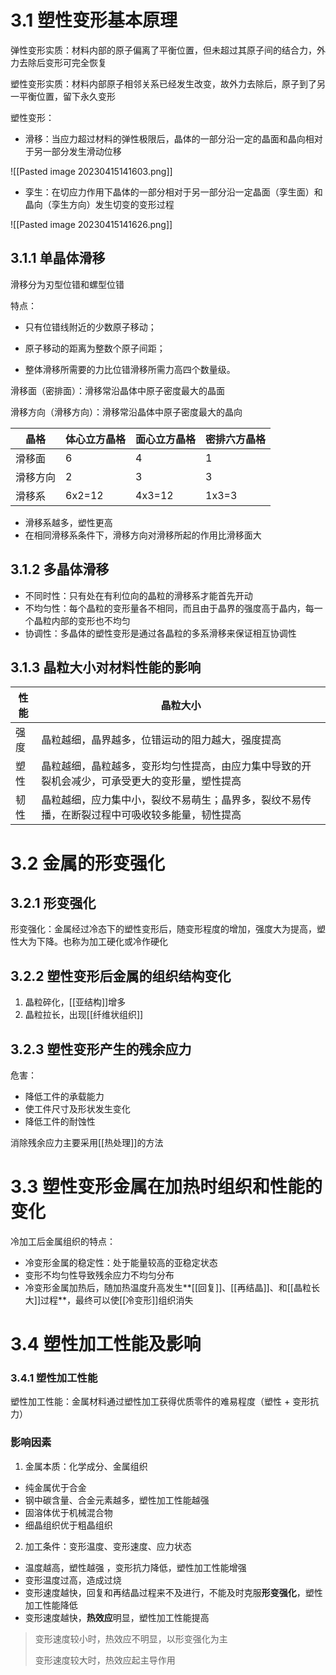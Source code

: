 # 3.1 塑性变形基本原理

弹性变形实质：材料内部的原子偏离了平衡位置，但未超过其原子间的结合力，外力去除后变形可完全恢复

塑性变形实质：材料内部原子相邻关系已经发生改变，故外力去除后，原子到了另一平衡位置，留下永久变形

塑性变形：
- 滑移：当应力超过材料的弹性极限后，晶体的一部分沿一定的晶面和晶向相对于另一部分发生滑动位移

![[Pasted image 20230415141603.png]]

- 孪生：在切应力作用下晶体的一部分相对于另一部分沿一定晶面（孪生面）和晶向（孪生方向）发生切变的变形过程

![[Pasted image 20230415141626.png]]

## 3.1.1 单晶体滑移

滑移分为刃型位错和螺型位错

特点：
- 只有位错线附近的少数原子移动；

- 原子移动的距离为整数个原子间距；

- 整体滑移所需要的力比位错滑移所需力高四个数量级。

滑移面（密排面）：滑移常沿晶体中原子密度最大的晶面

滑移方向（滑移方向）：滑移常沿晶体中原子密度最大的晶向

|晶格|体心立方晶格|面心立方晶格|密排六方晶格|
|--|--|--|--|
|滑移面|6|4|1|
|滑移方向|2|3|3|
|滑移系|6x2=12|4x3=12|1x3=3|

- 滑移系越多，塑性更高
- 在相同滑移系条件下，滑移方向对滑移所起的作用比滑移面大

## 3.1.2 多晶体滑移

- 不同时性：只有处在有利位向的晶粒的滑移系才能首先开动
- 不均匀性：每个晶粒的变形量各不相同，而且由于晶界的强度高于晶内，每一个晶粒内部的变形也不均匀
- 协调性：多晶体的塑性变形是通过各晶粒的多系滑移来保证相互协调性

## 3.1.3 晶粒大小对材料性能的影响

|性能|晶粒大小|
|--|--|
|强度|晶粒越细，晶界越多，位错运动的阻力越大，强度提高|
|塑性|晶粒越细，晶粒越多，变形均匀性提高，由应力集中导致的开裂机会减少，可承受更大的变形量，塑性提高|
|韧性|晶粒越细，应力集中小，裂纹不易萌生；晶界多，裂纹不易传播，在断裂过程中可吸收较多能量，韧性提高|

# 3.2 金属的形变强化

## 3.2.1 形变强化

形变强化：金属经过冷态下的塑性变形后，随变形程度的增加，强度大为提高，塑性大为下降。也称为加工硬化或冷作硬化

## 3.2.2 塑性变形后金属的组织结构变化

1. 晶粒碎化，[[亚结构]]增多
2. 晶粒拉长，出现[[纤维状组织]]

## 3.2.3 塑性变形产生的残余应力

危害：
- 降低工件的承载能力
- 使工件尺寸及形状发生变化
- 降低工件的耐蚀性

消除残余应力主要采用[[热处理]]的方法

# 3.3 塑性变形金属在加热时组织和性能的变化

冷加工后金属组织的特点：

- 冷变形金属的稳定性：处于能量较高的亚稳定状态
- 变形不均匀性导致残余应力不均匀分布
- 冷变形金属加热后，随加热温度升高发生**[[回复]]、[[再结晶]]、和[[晶粒长大]]过程**，最终可以使[[冷变形]]组织消失

# 3.4 塑性加工性能及影响

### 3.4.1 塑性加工性能

塑性加工性能：金属材料通过塑性加工获得优质零件的难易程度（塑性 + 变形抗力）

### 影响因素

1.  金属本质：化学成分、金属组织

- 纯金属优于合金
- 钢中碳含量、合金元素越多，塑性加工性能越强
- 固溶体优于机械混合物
- 细晶组织优于粗晶组织

2. 加工条件：变形温度、变形速度、应力状态

- 温度越高，塑性越强 ，变形抗力降低，塑性加工性能增强
- 变形温度过高，造成过烧
- 变形速度越快，回复和再结晶过程来不及进行，不能及时克服**形变强化**，塑性加工性能降低
- 变形速度越快，**热效应**明显，塑性加工性能提高

> 变形速度较小时，热效应不明显，以形变强化为主
> 
> 变形速度较大时，热效应起主导作用
